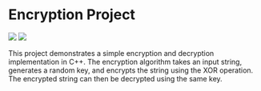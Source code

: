 # Encryption Project

![](https://img.shields.io/github/stars/refo0/encryption-project)
![](https://img.shields.io/github/forks/refo0/encryption-project)

This project demonstrates a simple encryption and decryption implementation in C++. The encryption algorithm takes an input string, generates a random key, and encrypts the string using the XOR operation. The encrypted string can then be decrypted using the same key.


